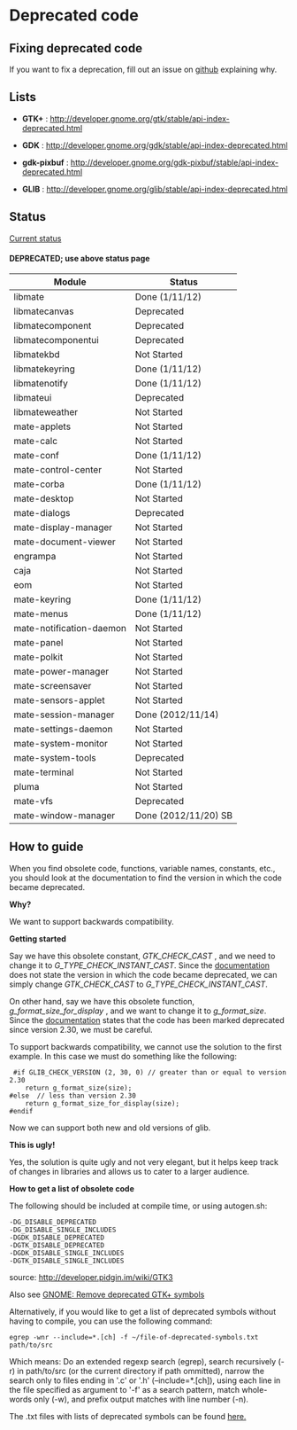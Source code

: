# Deprecated code

## Fixing deprecated code

If you want to fix a deprecation, fill out an issue on
[github](https://github.com/perberos/Mate-Desktop-Environment/issues?sort=updated&direction=desc&state=open) explaining why.

## Lists

  * **GTK+** : <http://developer.gnome.org/gtk/stable/api-index-deprecated.html>

  * **GDK** : <http://developer.gnome.org/gdk/stable/api-index-deprecated.html>

  * **gdk-pixbuf** : <http://developer.gnome.org/gdk-pixbuf/stable/api-index-deprecated.html>

  * **GLIB** : <http://developer.gnome.org/glib/stable/api-index-deprecated.html>

## Status

[Current status](./status-1.6)

#### DEPRECATED; use above status page

Module |  Status  
---|---  
libmate |  Done (1/11/12)  
libmatecanvas |  Deprecated  
libmatecomponent |  Deprecated  
libmatecomponentui |  Deprecated  
libmatekbd |  Not Started  
libmatekeyring |  Done (1/11/12)  
libmatenotify |  Done (1/11/12)  
libmateui |  Deprecated  
libmateweather |  Not Started  
mate-applets |  Not Started  
mate-calc |  Not Started  
mate-conf |  Done (1/11/12)  
mate-control-center |  Not Started  
mate-corba |  Done (1/11/12)  
mate-desktop |  Not Started  
mate-dialogs |  Deprecated  
mate-display-manager |  Not Started  
mate-document-viewer |  Not Started  
engrampa |  Not Started  
caja |  Not Started  
eom |  Not Started  
mate-keyring |  Done (1/11/12)  
mate-menus |  Done (1/11/12)  
mate-notification-daemon |  Not Started  
mate-panel |  Not Started  
mate-polkit |  Not Started  
mate-power-manager |  Not Started  
mate-screensaver |  Not Started  
mate-sensors-applet |  Not Started  
mate-session-manager |  Done (2012/11/14)  
mate-settings-daemon |  Not Started  
mate-system-monitor |  Not Started  
mate-system-tools |  Deprecated  
mate-terminal |  Not Started  
pluma |  Not Started  
mate-vfs |  Deprecated  
mate-window-manager |  Done (2012/11/20) SB  
  
## How to guide

When you find obsolete code, functions, variable names, constants, etc., you
should look at the documentation to find the version in which the code became
deprecated.

**Why?**

We want to support backwards compatibility.

**Getting started**

Say we have this obsolete constant, _GTK_CHECK_CAST_ , and we need to change
it to _G_TYPE_CHECK_INSTANT_CAST_. Since the
[documentation](http://developer.gnome.org/gtk/2.24/gtk-Types.html#GTK-CHECK-CAST:CAPS)
does not state the version in which the code became deprecated, we
can simply change _GTK_CHECK_CAST_ to _G_TYPE_CHECK_INSTANT_CAST_.

On other hand, say we have this obsolete function, _g_format_size_for_display_
, and we want to change it to _g_format_size_. Since the
[documentation](http://developer.gnome.org/glib/2.30/glib-Miscellaneous-Utility-Functions.html#g-format-size-for-display)
states that the code has been
marked deprecated since version 2.30, we must be careful.

To support backwards compatibility, we cannot use the solution to the first
example. In this case we must do something like the following:

    
    
     #if GLIB_CHECK_VERSION (2, 30, 0) // greater than or equal to version 2.30
        return g_format_size(size);
    #else  // less than version 2.30
        return g_format_size_for_display(size);
    #endif

Now we can support both new and old versions of glib.

**This is ugly!**

Yes, the solution is quite ugly and not very elegant, but it helps keep track
of changes in libraries and allows us to cater to a larger audience.

**How to get a list of obsolete code**

The following should be included at compile time, or using autogen.sh:

    
    
    -DG_DISABLE_DEPRECATED
    -DG_DISABLE_SINGLE_INCLUDES
    -DGDK_DISABLE_DEPRECATED
    -DGTK_DISABLE_DEPRECATED
    -DGDK_DISABLE_SINGLE_INCLUDES
    -DGTK_DISABLE_SINGLE_INCLUDES

source: <http://developer.pidgin.im/wiki/GTK3>

Also see [GNOME: Remove deprecated GTK+ symbols](http://live.gnome.org/GnomeGoals/RemoveDeprecatedSymbols/GTK%2B)

Alternatively, if you would like to get a list of deprecated symbols without
having to compile, you can use the following command:

    
    
    egrep -wnr --include=*.[ch] -f ~/file-of-deprecated-symbols.txt path/to/src

Which means: Do an extended regexp search (egrep), search recursively (-r) in
path/to/src (or the current directory if path ommitted), narrow the search
only to files ending in  '.c' or '.h' (–include=*.[ch]), using each line in
the file specified as argument to '-f' as a search pattern, match whole-words
only (-w), and prefix output matches with line number (-n).

The .txt files with lists of deprecated symbols can be found
[here.](https://github.com/szesch/mate-dev-scripts/tree/master/deprecated-symbols)
